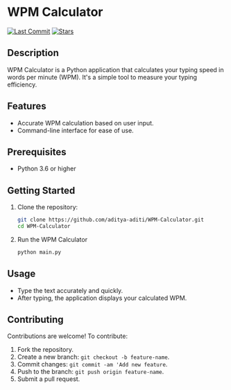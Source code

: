 # WPM Calculator

[![Last Commit](https://img.shields.io/github/last-commit/aditya-aditi/WPM-Calculator)](https://github.com/aditya-aditi/WPM-Calculator/commits)
[![Stars](https://img.shields.io/github/stars/aditya-aditi/WPM-Calculator?style=social)](https://github.com/aditya-aditi/WPM-Calculator/stargazers)

## Description

WPM Calculator is a Python application that calculates your typing speed in words per minute (WPM). It's a simple tool to measure your typing efficiency.

## Features

- Accurate WPM calculation based on user input.
- Command-line interface for ease of use.

## Prerequisites

- Python 3.6 or higher

## Getting Started

1. Clone the repository:
   ```bash
   git clone https://github.com/aditya-aditi/WPM-Calculator.git
   cd WPM-Calculator
2. Run the WPM Calculator
    ```bash
    python main.py

## Usage
- Type the text accurately and quickly.
- After typing, the application displays your calculated WPM.

## Contributing

Contributions are welcome! To contribute:

1. Fork the repository.
2. Create a new branch: `git checkout -b feature-name`.
3. Commit changes: `git commit -am 'Add new feature`.
4. Push to the branch: `git push origin feature-name`.
5. Submit a pull request.
